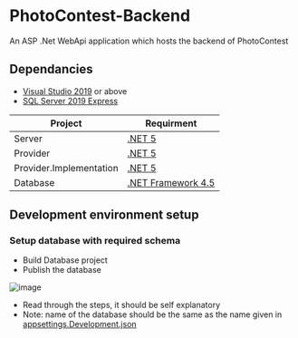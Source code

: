 # PhotoContest-Backend
An ASP .Net WebApi application which hosts the backend of PhotoContest

## Dependancies 

- [Visual Studio 2019](https://visualstudio.microsoft.com/) or above
- [SQL Server 2019 Express](https://www.microsoft.com/en-IN/sql-server/sql-server-downloads)

| Project                 | Requirment         |
| -------                 | ----------         |
| Server                  | [.NET 5](https://dotnet.microsoft.com/en-us/download/dotnet/5.0)                      |
| Provider                | [.NET 5](https://dotnet.microsoft.com/en-us/download/dotnet/5.0)                      |
| Provider.Implementation | [.NET 5](https://dotnet.microsoft.com/en-us/download/dotnet/5.0)                      |
| Database                | [.NET Framework 4.5](https://dotnet.microsoft.com/en-us/download/visual-studio-sdks)  |

## Development environment setup
### Setup database with required schema
- Build Database project
- Publish the database
 
![image](https://user-images.githubusercontent.com/11271119/162605285-a08b70ab-7ed1-4b04-b4b5-e9c4dd6e8cb8.png)
- Read through the steps, it should be self explanatory
- Note: name of the database should be the same as the name given in [appsettings.Development.json](https://github.com/richardjoy530/PhotoContest-Backend/blob/master/WebApi/appsettings.Development.json)
